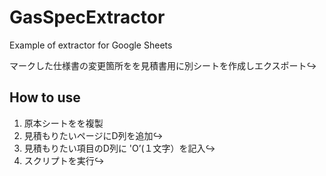 # GasSpecExtractor
Example of  extractor for Google Sheets

マークした仕様書の変更箇所をを見積書用に別シートを作成しエクスポート↪


## How to use

1. 原本シートをを複製
2. 見積もりたいページにD列を追加↪
3. 見積もりたい項目のD列に 'O’(１文字）を記入↪
4. スクリプトを実行↪
